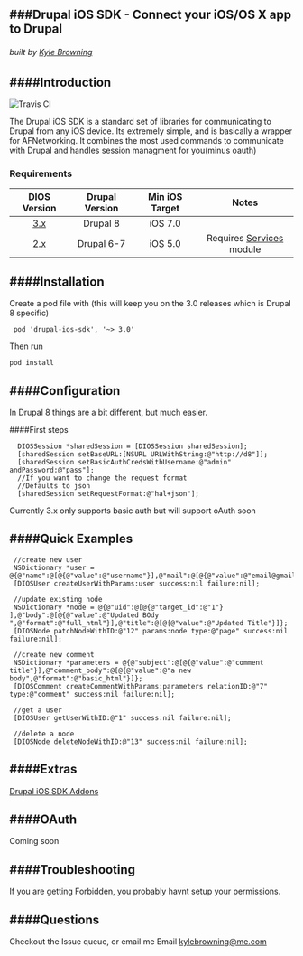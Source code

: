 ###Drupal iOS SDK - Connect your iOS/OS X app to Drupal
-----
###### built by [Kyle Browning](http://kylebrowning.com)
####Introduction
----
![Travis CI](https://travis-ci.org/kylebrowning/drupal-ios-sdk.svg)

The Drupal iOS SDK is a standard set of libraries for communicating to Drupal from any iOS device. Its extremely simple, and is basically a wrapper for AFNetworking. It combines the most used commands to communicate with Drupal and handles session managment for you(minus oauth)

### Requirements

| DIOS Version | Drupal Version  | Min iOS Target  |                                   Notes                                   |
|:--------------------:|:---------------------------:|:----------------------------:|:-------------------------------------------------------------------------:|
|          [3.x](https://github.com/kylebrowning/drupal-ios-sdk/tree/master)         |            Drupal 8            |           iOS 7.0          |  |
|          [2.x](https://github.com/kylebrowning/drupal-ios-sdk/tree/2.x)         |            Drupal 6-7            |         iOS 5.0        |        Requires [Services](http://drupal.org/project/services) module                                                                    |


####Installation
----
Create a pod file with (this will keep you on the 3.0 releases which is Drupal 8 specific) 
```
 pod 'drupal-ios-sdk', '~> 3.0'
```
Then run 
```
pod install
```


####Configuration
----
In Drupal 8 things are a bit different, but much easier.

####First steps
```obj-c
  DIOSSession *sharedSession = [DIOSSession sharedSession];
  [sharedSession setBaseURL:[NSURL URLWithString:@"http://d8"]];
  [sharedSession setBasicAuthCredsWithUsername:@"admin" andPassword:@"pass"];
  //If you want to change the request format
  //Defaults to json
  [sharedSession setRequestFormat:@"hal+json"];

```
Currently 3.x only supports basic auth but will support oAuth soon

####Quick Examples
----
```obj-c
 //create new user
 NSDictionary *user = @{@"name":@[@{@"value":@"username"}],@"mail":@[@{@"value":@"email@gmail.com"}],@"pass":@[@{@"value":@"passw0rd"}]};
 [DIOSUser createUserWithParams:user success:nil failure:nil];

 //update existing node
 NSDictionary *node = @{@"uid":@[@{@"target_id":@"1"} ],@"body":@[@{@"value":@"Updated BOdy ",@"format":@"full_html"}],@"title":@[@{@"value":@"Updated Title"}]};
 [DIOSNode patchNodeWithID:@"12" params:node type:@"page" success:nil failure:nil];

 //create new comment
 NSDictionary *parameters = @{@"subject":@[@{@"value":@"comment title"}],@"comment_body":@[@{@"value":@"a new body",@"format":@"basic_html"}]};
 [DIOSComment createCommentWithParams:parameters relationID:@"7" type:@"comment" success:nil failure:nil];
 
 //get a user
 [DIOSUser getUserWithID:@"1" success:nil failure:nil];
 
 //delete a node
 [DIOSNode deleteNodeWithID:@"13" success:nil failure:nil];
```
####Extras
----
[Drupal iOS SDK Addons](https://github.com/utneon/drupal-ios-sdk-addons)



####OAuth
--------------------
Coming soon

####Troubleshooting
----------
If you are getting Forbidden, you probably havnt setup your permissions.


####Questions
----------
Checkout the Issue queue, or email me
Email kylebrowning@me.com

